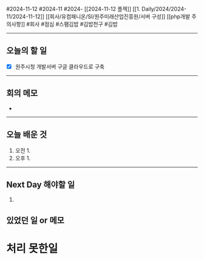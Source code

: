 #2024-11-12 #2024-11 #2024- [[2024-11-12 플젝]] [[1. Daily/2024/2024-11/2024-11-12]] [[회사/유컴패니온/SI/원주미래산업진흥원/서버 구성]] [[php개발 주의사항]]
#회사 #점심 #스팸김밥 #김밥천구 #김밥

---
## 오늘의 할 일
- [x] 원주시청 개발서버 구글 클라우드로 구축 
---
## 회의 메모
- 
---
## 오늘 배운 것
1. 오전
    1. 
2. 오후
    1. 
---
## Next Day 해야할 일
1. 


## 있었던 일 or 메모


# 처리 못한일